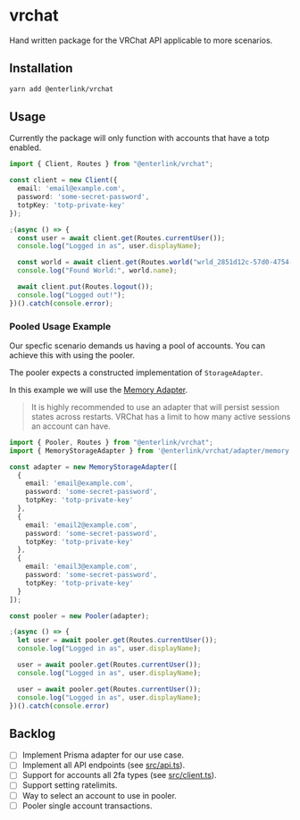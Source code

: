 # vrchat
Hand written package for the VRChat API applicable to more scenarios.

## Installation

```bash
yarn add @enterlink/vrchat
```
## Usage
Currently the package will only function with accounts that have a totp enabled.

```ts
import { Client, Routes } from "@enterlink/vrchat";

const client = new Client({
  email: 'email@example.com',
  password: 'some-secret-password',
  totpKey: 'totp-private-key'
});

;(async () => {
  const user = await client.get(Routes.currentUser());
  console.log("Logged in as", user.displayName);

  const world = await client.get(Routes.world("wrld_2851d12c-57d0-4754-84cf-aa494ce7a03a"));
  console.log("Found World:", world.name);

  await client.put(Routes.logout());
  console.log("Logged out!");
})().catch(console.error);

```

### Pooled Usage Example
Our specfic scenario demands us having a pool of accounts. You can achieve this  with using the pooler. 

The pooler expects a constructed implementation of `StorageAdapter`.

In this example we will use the [Memory Adapter](./src/adapters/memory).

> It is highly recommended to use an adapter that will persist session states across restarts. VRChat has a limit to how many active sessions an account can have.

```ts
import { Pooler, Routes } from "@enterlink/vrchat";
import { MemoryStorageAdapter } from '@enterlink/vrchat/adapter/memory';

const adapter = new MemoryStorageAdapter([
  {
    email: 'email@example.com',
    password: 'some-secret-password',
    totpKey: 'totp-private-key'
  },
  {
    email: 'email2@example.com',
    password: 'some-secret-password',
    totpKey: 'totp-private-key'
  },
  {
    email: 'email3@example.com',
    password: 'some-secret-password',
    totpKey: 'totp-private-key'
  }
]);

const pooler = new Pooler(adapter);

;(async () => {
  let user = await pooler.get(Routes.currentUser());
  console.log("Logged in as", user.displayName);

  user = await pooler.get(Routes.currentUser());
  console.log("Logged in as", user.displayName);

  user = await pooler.get(Routes.currentUser());
  console.log("Logged in as", user.displayName);
})().catch(console.error)
```

## Backlog
- [ ] Implement Prisma adapter for our use case.
- [ ] Implement all API endpoints (see [src/api.ts](./src/api.ts)).
- [ ] Support for accounts all 2fa types (see [src/client.ts](https://github.com/enterverse/vrchat/blob/4f392fb400c5117a4711bdba808cbacfe14b67ab/src/client.ts#L256)).
- [ ] Support setting ratelimits.
- [ ] Way to select an account to use in pooler.
- [ ] Pooler single account transactions.